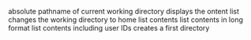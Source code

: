absolute pathname of current working directory
displays the ontent list
changes the working directory to home
list contents
list contents in long format
list contents including user IDs
creates a  first directory
